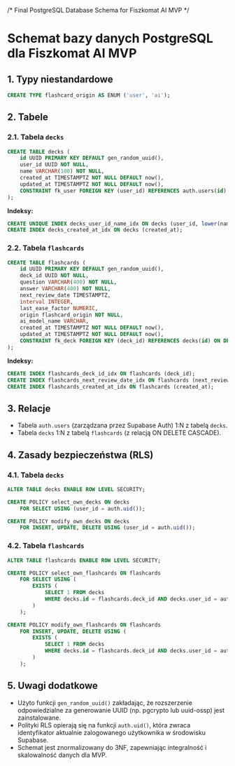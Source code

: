 /*
Final PostgreSQL Database Schema for Fiszkomat AI MVP
*/

# Schemat bazy danych PostgreSQL dla Fiszkomat AI MVP

## 1. Typy niestandardowe

```sql
CREATE TYPE flashcard_origin AS ENUM ('user', 'ai');
```

## 2. Tabele

### 2.1. Tabela `decks`

```sql
CREATE TABLE decks (
    id UUID PRIMARY KEY DEFAULT gen_random_uuid(),
    user_id UUID NOT NULL,
    name VARCHAR(100) NOT NULL,
    created_at TIMESTAMPTZ NOT NULL DEFAULT now(),
    updated_at TIMESTAMPTZ NOT NULL DEFAULT now(),
    CONSTRAINT fk_user FOREIGN KEY (user_id) REFERENCES auth.users(id)
);
```

**Indeksy:**

```sql
CREATE UNIQUE INDEX decks_user_id_name_idx ON decks (user_id, lower(name));
CREATE INDEX decks_created_at_idx ON decks (created_at);
```

### 2.2. Tabela `flashcards`

```sql
CREATE TABLE flashcards (
    id UUID PRIMARY KEY DEFAULT gen_random_uuid(),
    deck_id UUID NOT NULL,
    question VARCHAR(400) NOT NULL,
    answer VARCHAR(400) NOT NULL,
    next_review_date TIMESTAMPTZ,
    interval INTEGER,
    last_ease_factor NUMERIC,
    origin flashcard_origin NOT NULL,
    ai_model_name VARCHAR,
    created_at TIMESTAMPTZ NOT NULL DEFAULT now(),
    updated_at TIMESTAMPTZ NOT NULL DEFAULT now(),
    CONSTRAINT fk_deck FOREIGN KEY (deck_id) REFERENCES decks(id) ON DELETE CASCADE
);
```

**Indeksy:**

```sql
CREATE INDEX flashcards_deck_id_idx ON flashcards (deck_id);
CREATE INDEX flashcards_next_review_date_idx ON flashcards (next_review_date);
CREATE INDEX flashcards_created_at_idx ON flashcards (created_at);
```

## 3. Relacje

- Tabela `auth.users` (zarządzana przez Supabase Auth) 1:N z tabelą `decks`.
- Tabela `decks` 1:N z tabelą `flashcards` (z relacją ON DELETE CASCADE).

## 4. Zasady bezpieczeństwa (RLS)

### 4.1. Tabela `decks`

```sql
ALTER TABLE decks ENABLE ROW LEVEL SECURITY;

CREATE POLICY select_own_decks ON decks 
    FOR SELECT USING (user_id = auth.uid());

CREATE POLICY modify_own_decks ON decks
    FOR INSERT, UPDATE, DELETE USING (user_id = auth.uid());
```

### 4.2. Tabela `flashcards`

```sql
ALTER TABLE flashcards ENABLE ROW LEVEL SECURITY;

CREATE POLICY select_own_flashcards ON flashcards 
    FOR SELECT USING (
        EXISTS (
            SELECT 1 FROM decks 
            WHERE decks.id = flashcards.deck_id AND decks.user_id = auth.uid()
        )
    );

CREATE POLICY modify_own_flashcards ON flashcards
    FOR INSERT, UPDATE, DELETE USING (
        EXISTS (
            SELECT 1 FROM decks 
            WHERE decks.id = flashcards.deck_id AND decks.user_id = auth.uid()
        )
    );
```

## 5. Uwagi dodatkowe

- Użyto funkcji `gen_random_uuid()` zakładając, że rozszerzenie odpowiedzialne za generowanie UUID (np. pgcrypto lub uuid-ossp) jest zainstalowane.
- Polityki RLS opierają się na funkcji `auth.uid()`, która zwraca identyfikator aktualnie zalogowanego użytkownika w środowisku Supabase.
- Schemat jest znormalizowany do 3NF, zapewniając integralność i skalowalność danych dla MVP. 